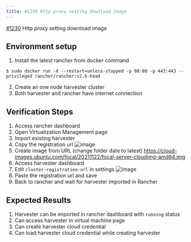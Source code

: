 ```yaml
---
title: #1230 Http proxy setting download image	
---
```


[#1230](https://github.com/harvester/harvester/issues/1330) Http proxy setting download image

## Environment setup
1. Install the latest rancher from docker command
```
$ sudo docker run -d --restart=unless-stopped -p 80:80 -p 443:443 --privileged rancher/rancher:v2.6-head
``` 
2. Create an one node harvester cluster 
3. Both harvester and rancher have internet connection


## Verification Steps
1. Access rancher dashboard
2. Open Virtualization Management page 
3. Import existing harvester 
4. Copy the registration url
![image](https://user-images.githubusercontent.com/29251855/143001156-31b06586-9b66-4016-a0f5-6dca92a7b2f6.png)
5. Create image from URL (change folder date to latest)
https://cloud-images.ubuntu.com/focal/20211122/focal-server-cloudimg-amd64.img 
6. Access harvester dashboard
7. Edit `cluster-registration-url` in settings
![image](https://user-images.githubusercontent.com/29251855/143771558-01398c11-8e3f-40c1-903e-2817cade80c8.png)
8. Paste the registration url and save
9. Back to rancher and wait for harvester imported in Rancher


## Expected Results
1. Harvester can be imported in rancher dashboard with `running` status
2. Can access harvester in virtual machine page 
3. Can create harvester cloud credential
4. Can load harvester cloud credential while creating harvester
